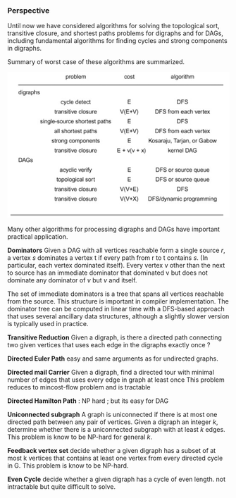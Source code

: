 ### Perspective

Until now we have considered algorithms for solving the topological sort, transitive closure, and shortest paths problems for digraphs and for DAGs, including fundamental algorithms for finding cycles and strong components in digraphs.

Summary of worst case of these algorithms are summarized.

![image-20210115165151413](10_Perspective.assets/image-20210115165151413.png)

Many other algorithms for processing digraphs and DAGs have important practical application.

**Dominators** Given a DAG with all vertices reachable form a single source $r$, a vertex $s$ dominates a vertex t if every path from r to t contains $s$. (In particular, each vertex dominated itself). Every vertex v other than the next to source has an immediate dominator that dominated v but does not dominate any dominator of $v$ but $v$ and itself.

The set of immediate dominators is a tree that spans all vertices reachable from the source. This structure is important in compiler implementation. The dominator tree can be computed in linear time with a DFS-based approach that uses several ancillary data structures, although a slightly slower version is typically used in practice.

**Transitive Reduction** Given a digraph, is there a directed path connecting two given vertices that uses each edge in the digraphs exactly once ?

**Directed Euler Path** easy and same arguments as for undirected graphs.

**Directed mail Carrier** Given a digraph, find a directed tour with minimal number of edges that uses every edge in graph at least once This problem reduces to mincost-flow problem and is tractable

**Directed Hamilton Path** : NP hard ; but its easy for DAG

**Uniconnected subgraph** A graph is uniconnected if there is at most one directed path between any pair of vertices. Given a digraph an integer $k$, determine whether there is a uniconnected subgraph with at least $k$ edges. This problem is know to be NP-hard for general $k$.

**Feedback vertex set** decide whether a given digraph  has a subset of at most k vertices that contains at least one vertex from every directed cycle in G. This problem is know to be NP-hard.

**Even Cycle** decide whether a given digraph has a cycle of even length. not intractable but quite difficult to solve.
